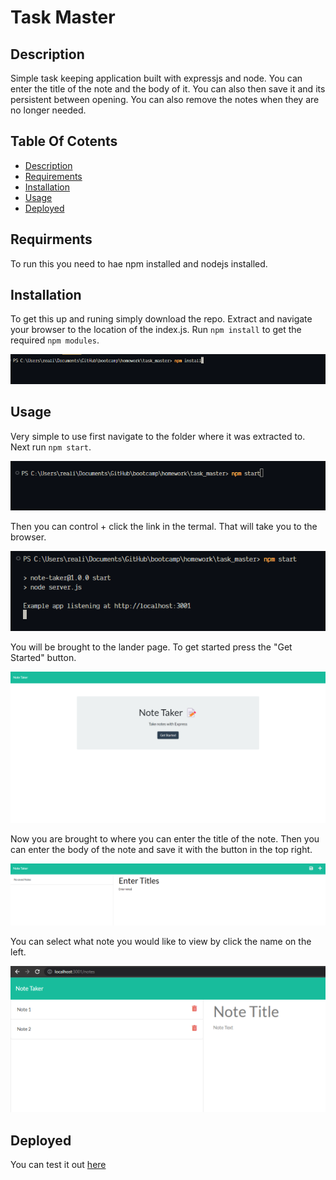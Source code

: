 # Task Master

## Description

Simple task keeping application built with expressjs and node. You can enter the title of the note and the body of it. You can also then save it and its persistent between opening. You can also remove the notes when they are no longer needed.


## Table Of Cotents

- [Description](#description)
- [Requirements](#requirments)
- [Installation](#installation)
- [Usage](#usage)
- [Deployed](#deploy)


## Requirments

To run this you need to hae npm installed and nodejs installed.

## Installation
To get this up and runing simply download the repo. Extract and navigate your browser to the location of the index.js. Run `npm install` to get the required `npm modules`.

![npm](./docs/npminstall.png)

## Usage
Very simple to use first navigate to the folder where it was extracted to. Next run `npm start`.

![Step1](./docs/step1.png)

Then you can control + click the link in the termal. That will take you to the browser.

![step2](./docs/usage.png)

You will be brought to the lander page. To get started press the "Get Started" button.

![step3](./docs/starter.png)


Now you are brought to where you can enter the title of the note. Then you can enter the body of the note and save it with the button in the top right.

![step4](./docs/hwoto.png)

You can select what note you would like to view by click the name on the left.

![step5](./docs/switching.png)


## Deployed

You can test it out [here](http://mineboss.asuscomm.com:56734/)
